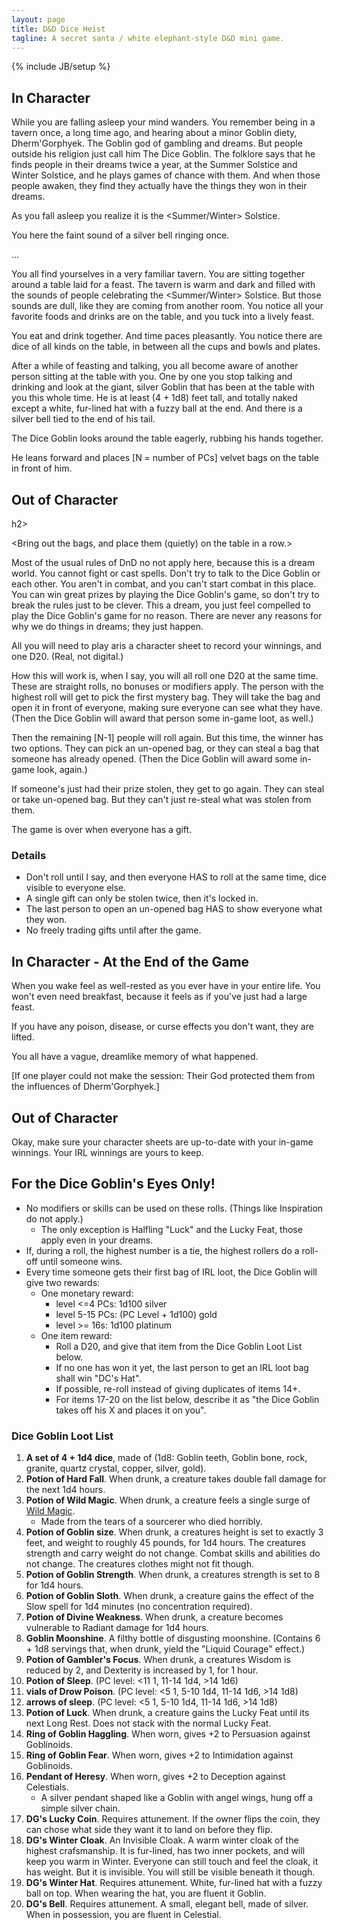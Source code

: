 ```yaml
---
layout: page
title: D&D Dice Heist
tagline: A secret santa / white elephant-style D&D mini game.
---
```

{% include JB/setup %}

## In Character

While you are falling asleep your mind wanders. You remember being in a tavern once, a long time ago, and hearing about a minor Goblin diety, Dherm'Gorphyek. The Goblin god of gambling and dreams. But people outside his religion just call him The Dice Goblin. The folklore says that he finds people in their dreams twice a year, at the Summer Solstice and Winter Solstice, and he plays games of chance with them. And when those people awaken, they find they actually have the things they won in their dreams.

As you fall asleep you realize it is the <Summer/Winter> Solstice.

You here the faint sound of a silver bell ringing once.

...

You all find yourselves in a very familiar tavern. You are sitting together around a table laid for a feast. The tavern is warm and dark and filled with the sounds of people celebrating the <Summer/Winter> Solstice. But those sounds are dull, like they are coming from another room. You notice all your favorite foods and drinks are on the table, and you tuck into a lively feast.

You eat and drink together. And time paces pleasantly. You notice there are dice of all kinds on the table, in between all the cups and bowls and plates.

After a while of feasting and talking, you all become aware of another person sitting at the table with you. One by one you stop talking and drinking and look at the giant, silver Goblin that has been at the table with you this whole time. He is at least (4 + 1d8) feet tall, and totally naked except a white, fur-lined hat with a fuzzy ball at the end. And there is a silver bell tied to the end of his tail.

The Dice Goblin looks around the table eagerly, rubbing his hands together.

He leans forward and places [N = number of PCs] velvet bags on the table in front of him.


<h2>Out of Character</h2>h2>

<Bring out the bags, and place them (quietly) on the table in a row.>

Most of the usual rules of DnD no not apply here, because this is a dream world. You cannot fight or cast spells. Don't try to talk to the Dice Goblin or each other. You aren't in combat, and you can't start combat in this place. You can win great prizes by playing the Dice Goblin's game, so don't try to break the rules just to be clever. This a dream, you just feel compelled to play the Dice Goblin's game for no reason. There are never any reasons for why we do things in dreams; they just happen.

All you will need to play aris a character sheet to record your winnings, and one D20. (Real, not digital.)

How this will work is, when I say, you will all roll one D20 at the same time. These are straight rolls, no bonuses or modifiers apply. The person with the highest roll will get to pick the first mystery bag. They will take the bag and open it in front of everyone, making sure everyone can see what they have. (Then the Dice Goblin will award that person some in-game loot, as well.)

Then the remaining [N-1] people will roll again. But this time, the winner has two options. They can pick an un-opened bag, or they can steal a bag that someone has already opened. (Then the Dice Goblin will award some in-game look, again.)

If someone's just had their prize stolen, they get to go again. They can steal or take un-opened bag. But they can't just re-steal what was stolen from them.

The game is over when everyone has a gift.


<h3>Details</h3>

* Don't roll until I say, and then everyone HAS to roll at the same time, dice visible to everyone else.
* A single gift can only be stolen twice, then it's locked in.
* The last person to open an un-opened bag HAS to show everyone what they won.
* No freely trading gifts until after the game.


<h2>In Character - At the End of the Game</h2>

When you wake feel as well-rested as you ever have in your entire life. You won't even need breakfast, because it feels as if you've just had a large feast.

If you have any poison, disease, or curse effects you don't want, they are lifted.

You all have a vague, dreamlike memory of what happened.

[If one player could not make the session: Their God protected them from the influences of Dherm'Gorphyek.]


<h2>Out of Character</h2>

Okay, make sure your character sheets are up-to-date with your in-game winnings. Your IRL winnings are yours to keep.


<h2>For the Dice Goblin's Eyes Only!</h2>

* No modifiers or skills can be used on these rolls. (Things like Inspiration do not apply.)
    * The only exception is Halfling "Luck" and the Lucky Feat, those apply even in your dreams.
* If, during a roll, the highest number is a tie, the highest rollers do a roll-off until someone wins.
* Every time someone gets their first bag of IRL loot, the Dice Goblin will give two rewards:
    * One monetary reward:
        * level <=4 PCs:  1d100 silver
        * level 5-15 PCs: (PC Level + 1d100) gold 
        * level >= 16s:   1d100 platinum
    * One item reward:
        * Roll a D20, and give that item from the Dice Goblin Loot List below.
        * If no one has won it yet, the last person to get an IRL loot bag shall win "DC's Hat".
        * If possible, re-roll instead of giving duplicates of items 14+.
        * For items 17-20 on the list below, describe it as "the Dice Goblin takes off his X and places it on you".


<h3>Dice Goblin Loot List</h3>

1. **A set of 4 + 1d4 dice**, made of (1d8: Goblin teeth, Goblin bone, rock, granite, quartz crystal, copper, silver, gold).
2. **Potion of Hard Fall**. When drunk, a creature takes double fall damage for the next 1d4 hours.
3. **Potion of Wild Magic**. When drunk, a creature feels a single surge of [Wild Magic](http://dnd5e.wikidot.com/sorcerer:wild-magic).
    * Made from the tears of a sourcerer who died horribly.
4. **Potion of Goblin size**. When drunk, a creatures height is set to exactly 3 feet, and weight to roughly 45 pounds, for 1d4 hours. The creatures strength and carry weight do not change. Combat skills and abilities do not change. The creatures clothes might not fit though.
5. **Potion of Goblin Strength**. When drunk, a creatures strength is set to 8 for 1d4 hours.
6. **Potion of Goblin Sloth**. When drunk, a creature gains the effect of the Slow spell for 1d4 minutes (no concentration required).
7. **Potion of Divine Weakness**. When drunk, a creature becomes vulnerable to Radiant damage for 1d4 hours.
8. **Goblin Moonshine**. A filthy bottle of disgusting moonshine. (Contains 6 + 1d8 servings that, when drunk, yield the "Liquid Courage" effect.)
9. **Potion of Gambler's Focus**. When drunk, a creatures Wisdom is reduced by 2, and Dexterity is increased by 1, for 1 hour.
10. **Potion of Sleep**.      (PC level: <11 1, 11-14 1d4, >14   1d6)
11. **vials of Drow Poison**. (PC level:  <5 1, 5-10  1d4, 11-14 1d6, >14 1d8)
12. **arrows of sleep**.      (PC level:  <5 1, 5-10  1d4, 11-14 1d6, >14 1d8)
13. **Potion of Luck**. When drunk, a creature gains the Lucky Feat until its next Long Rest. Does not stack with the normal Lucky Feat.
14. **Ring of Goblin Haggling**. When worn, gives +2 to Persuasion against Goblinoids.
15. **Ring of Goblin Fear**.     When worn, gives +2 to Intimidation against Goblinoids.
16. **Pendant of Heresy**.       When worn, gives +2 to Deception against Celestials.
    * A silver pendant shaped like a Goblin with angel wings, hung off a simple silver chain.
17. **DG's Lucky Coin**. Requires attunement. If the owner flips the coin, they can chose what side they want it to land on before they flip.
18. **DG's Winter Cloak**. An Invisible Cloak. A warm winter cloak of the highest crafsmanship. It is fur-lined, has two inner pockets, and will keep you warm in Winter. Everyone can still touch and feel the cloak, it has weight. But it is invisible. You will still be visible beneath it though.
19. **DG's Winter Hat**. Requires attunement. White, fur-lined hat with a fuzzy ball on top. When wearing the hat, you are fluent it Goblin.
20. **DG's Bell**. Requires attunement. A small, elegant bell, made of silver. When in possession, you are fluent in Celestial.
